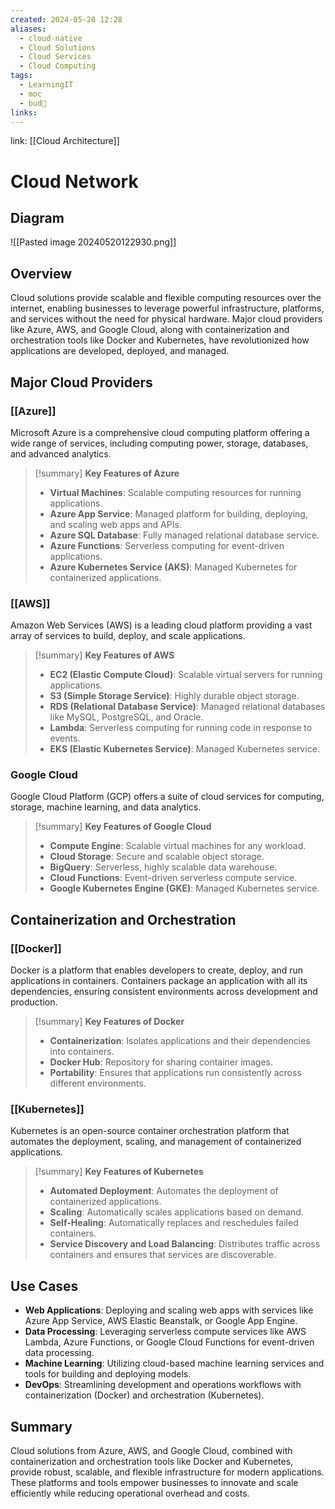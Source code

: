 ```yaml
---
created: 2024-05-20 12:28
aliases:
  - cloud-native
  - Cloud Solutions
  - Cloud Services
  - Cloud Computing
tags:
  - LearningIT
  - moc
  - bud🌿
links:
---
```


link: [[Cloud Architecture]]

# Cloud Network

## Diagram

![[Pasted image 20240520122930.png]]

## Overview

Cloud solutions provide scalable and flexible computing resources over the internet, enabling businesses to leverage powerful infrastructure, platforms, and services without the need for physical hardware. Major cloud providers like Azure, AWS, and Google Cloud, along with containerization and orchestration tools like Docker and Kubernetes, have revolutionized how applications are developed, deployed, and managed.

## Major Cloud Providers

### [[Azure]]

Microsoft Azure is a comprehensive cloud computing platform offering a wide range of services, including computing power, storage, databases, and advanced analytics.

> [!summary] **Key Features of Azure**
> 
> - **Virtual Machines**: Scalable computing resources for running applications.
> - **Azure App Service**: Managed platform for building, deploying, and scaling web apps and APIs.
> - **Azure SQL Database**: Fully managed relational database service.
> - **Azure Functions**: Serverless computing for event-driven applications.
> - **Azure Kubernetes Service (AKS)**: Managed Kubernetes for containerized applications.

### [[AWS]]

Amazon Web Services (AWS) is a leading cloud platform providing a vast array of services to build, deploy, and scale applications.

> [!summary] **Key Features of AWS**
> 
> - **EC2 (Elastic Compute Cloud)**: Scalable virtual servers for running applications.
> - **S3 (Simple Storage Service)**: Highly durable object storage.
> - **RDS (Relational Database Service)**: Managed relational databases like MySQL, PostgreSQL, and Oracle.
> - **Lambda**: Serverless computing for running code in response to events.
> - **EKS (Elastic Kubernetes Service)**: Managed Kubernetes service.

### Google Cloud

Google Cloud Platform (GCP) offers a suite of cloud services for computing, storage, machine learning, and data analytics.

> [!summary] **Key Features of Google Cloud**
> 
> - **Compute Engine**: Scalable virtual machines for any workload.
> - **Cloud Storage**: Secure and scalable object storage.
> - **BigQuery**: Serverless, highly scalable data warehouse.
> - **Cloud Functions**: Event-driven serverless compute service.
> - **Google Kubernetes Engine (GKE)**: Managed Kubernetes service.

## Containerization and Orchestration

### [[Docker]]

Docker is a platform that enables developers to create, deploy, and run applications in containers. Containers package an application with all its dependencies, ensuring consistent environments across development and production.

> [!summary] **Key Features of Docker**
> 
> - **Containerization**: Isolates applications and their dependencies into containers.
> - **Docker Hub**: Repository for sharing container images.
> - **Portability**: Ensures that applications run consistently across different environments.

### [[Kubernetes]]

Kubernetes is an open-source container orchestration platform that automates the deployment, scaling, and management of containerized applications.

> [!summary] **Key Features of Kubernetes**
> 
> - **Automated Deployment**: Automates the deployment of containerized applications.
> - **Scaling**: Automatically scales applications based on demand.
> - **Self-Healing**: Automatically replaces and reschedules failed containers.
> - **Service Discovery and Load Balancing**: Distributes traffic across containers and ensures that services are discoverable.

## Use Cases

- **Web Applications**: Deploying and scaling web apps with services like Azure App Service, AWS Elastic Beanstalk, or Google App Engine.
- **Data Processing**: Leveraging serverless compute services like AWS Lambda, Azure Functions, or Google Cloud Functions for event-driven data processing.
- **Machine Learning**: Utilizing cloud-based machine learning services and tools for building and deploying models.
- **DevOps**: Streamlining development and operations workflows with containerization (Docker) and orchestration (Kubernetes).

## Summary

Cloud solutions from Azure, AWS, and Google Cloud, combined with containerization and orchestration tools like Docker and Kubernetes, provide robust, scalable, and flexible infrastructure for modern applications. These platforms and tools empower businesses to innovate and scale efficiently while reducing operational overhead and costs.